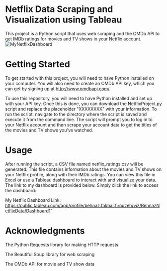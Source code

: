 # Netflix Data Scraping and Visualization using Tableau
This project is a Python script that uses web scraping and the OMDb API to get IMDb ratings for movies and TV shows in your Netflix account.
![MyNetflixDashboard](https://user-images.githubusercontent.com/59096353/219475079-996fd09b-8e13-4680-ae93-69ca6e31ab44.png)

# Getting Started
To get started with this project, you will need to have Python installed on your computer. You will also need to create an OMDb API key, which you can get by signing up at http://www.omdbapi.com/.

To use this repository, you will need to have Python installed and set up with your API key. Once this is done, you can download the NetflixProject.py script and replace the placeholder "XXXXXXXX" with your information. To run the script, navigate to the directory where the script is saved and execute it from the command line. The script will prompt you to log in to your Netflix account and then scrape your account data to get the titles of the movies and TV shows you've watched.

# Usage
After running the script, a CSV file named netflix_ratings.csv will be generated. This file contains information about the movies and TV shows on your Netflix profile, along with their IMDb ratings. You can view this file in Excel or use a Tableau dashboard to interact with and visualize your data. The link to my dashboard is provided below. Simply click the link to access the dashboard:

My Netflix Dashboard Link: https://public.tableau.com/app/profile/behnaz.fakhar.firouzeh/viz/BehnazNetflixData/Dashboard1"

# Acknowledgments
The Python Requests library for making HTTP requests

The Beautiful Soup library for web scraping

The OMDb API for movie and TV show data

